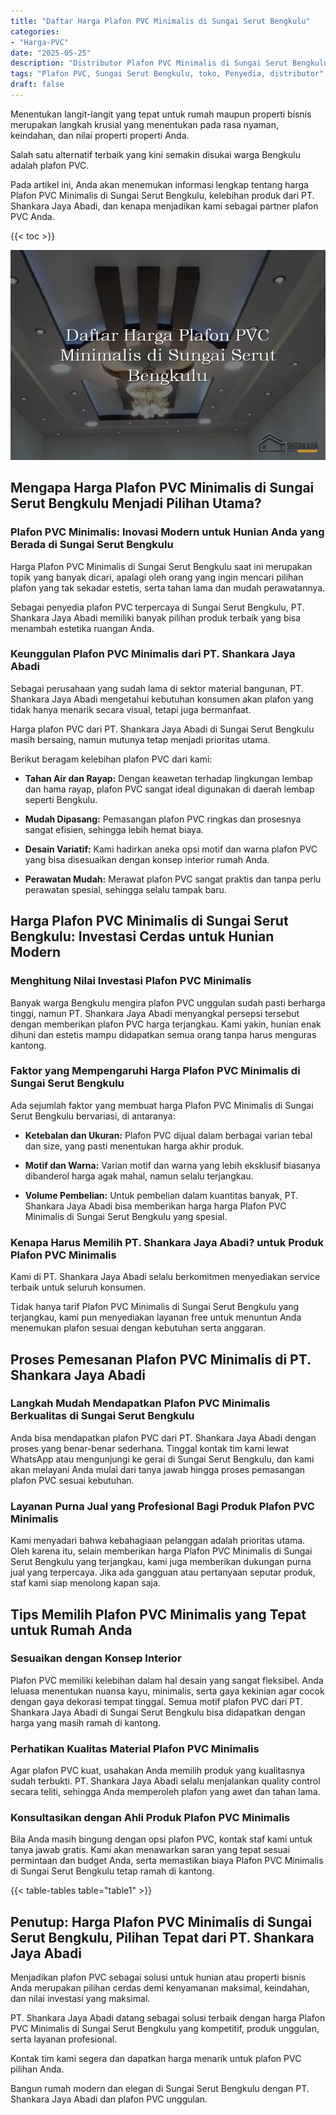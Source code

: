 ```yaml
---
title: "Daftar Harga Plafon PVC Minimalis di Sungai Serut Bengkulu"
categories: 
- "Harga-PVC"
date: "2025-05-25"
description: "Distributor Plafon PVC Minimalis di Sungai Serut Bengkulu bagi rumah, office, dan gerai. Produk terbaik, beragam motif, warna elegan, beserta layanan penempatan dikerjakan oleh tenaga ahli ahli serta jaminan resmi!|Servis penjualan Plafon PVC Minimalis di Sungai Serut Bengkulu bagi keperluan tempat tinggal, kantor, atau toko, dengan produk terbaik dan penempatan oleh tenaga ahli profesional serta jaminan resmi.|Solusi Plafon PVC Minimalis di Sungai Serut Bengkulu yang terpercaya untuk hunian, perkantoran, serta ritel, dengan panel unggulan dan penempatan ditangani oleh teknisi profesional dan kepastian resmi.|Penyediaan Plafon PVC Minimalis di Sungai Serut Bengkulu bagi tempat tinggal, kantor, serta ritel, beserta panel terbaik dan penempatan oleh tim profesional, lengkap beserta garansi resmi.}"
tags: "Plafon PVC, Sungai Serut Bengkulu, toko, Penyedia, distributor"
draft: false
---
```


Menentukan langit-langit yang tepat untuk rumah maupun properti bisnis merupakan langkah krusial yang menentukan pada rasa nyaman, keindahan, dan nilai properti properti Anda.

Salah satu alternatif terbaik yang kini semakin disukai warga Bengkulu adalah plafon PVC.

Pada artikel ini, Anda akan menemukan informasi lengkap tentang harga Plafon PVC Minimalis di Sungai Serut Bengkulu, kelebihan produk dari PT. Shankara Jaya Abadi, dan kenapa menjadikan kami sebagai partner plafon PVC Anda.

{{< toc >}}

![Daftar Harga Plafon PVC Minimalis di Sungai Serut Bengkulu](/images/Harga-PVC/Daftar-Harga-Plafon-PVC-Minimalis-di-Sungai-Serut-Bengkulu.png)


## Mengapa Harga Plafon PVC Minimalis di Sungai Serut Bengkulu Menjadi Pilihan Utama?

### Plafon PVC Minimalis: Inovasi Modern untuk Hunian Anda yang Berada di Sungai Serut Bengkulu

Harga Plafon PVC Minimalis di Sungai Serut Bengkulu saat ini merupakan topik yang banyak dicari, apalagi oleh orang yang ingin mencari pilihan plafon yang tak sekadar estetis, serta tahan lama dan mudah perawatannya.

Sebagai penyedia plafon PVC terpercaya di Sungai Serut Bengkulu, PT. Shankara Jaya Abadi memiliki banyak pilihan produk terbaik yang bisa menambah estetika ruangan Anda.

### Keunggulan Plafon PVC Minimalis dari PT. Shankara Jaya Abadi

Sebagai perusahaan yang sudah lama di sektor material bangunan, PT. Shankara Jaya Abadi mengetahui kebutuhan konsumen akan plafon yang tidak hanya menarik secara visual, tetapi juga bermanfaat.

Harga plafon PVC dari PT. Shankara Jaya Abadi di Sungai Serut Bengkulu masih bersaing, namun mutunya tetap menjadi prioritas utama.

Berikut beragam kelebihan plafon PVC dari kami:

- **Tahan Air dan Rayap:** Dengan keawetan terhadap lingkungan lembap dan hama rayap, plafon PVC sangat ideal digunakan di daerah lembap seperti Bengkulu.

- **Mudah Dipasang:** Pemasangan plafon PVC ringkas dan prosesnya sangat efisien, sehingga lebih hemat biaya.

- **Desain Variatif:** Kami hadirkan aneka opsi motif dan warna plafon PVC yang bisa disesuaikan dengan konsep interior rumah Anda.

- **Perawatan Mudah:** Merawat plafon PVC sangat praktis dan tanpa perlu perawatan spesial, sehingga selalu tampak baru.

## Harga Plafon PVC Minimalis di Sungai Serut Bengkulu: Investasi Cerdas untuk Hunian Modern

### Menghitung Nilai Investasi Plafon PVC Minimalis

Banyak warga Bengkulu mengira plafon PVC unggulan sudah pasti berharga tinggi, namun PT. Shankara Jaya Abadi menyangkal persepsi tersebut dengan memberikan plafon PVC harga terjangkau. Kami yakin, hunian enak dihuni dan estetis mampu didapatkan semua orang tanpa harus menguras kantong.

### Faktor yang Mempengaruhi Harga Plafon PVC Minimalis di Sungai Serut Bengkulu

Ada sejumlah faktor yang membuat harga Plafon PVC Minimalis di Sungai Serut Bengkulu bervariasi, di antaranya:

- **Ketebalan dan Ukuran:** Plafon PVC dijual dalam berbagai varian tebal dan size, yang pasti menentukan harga akhir produk.

- **Motif dan Warna:** Varian motif dan warna yang lebih eksklusif biasanya dibanderol harga agak mahal, namun selalu terjangkau.

- **Volume Pembelian:** Untuk pembelian dalam kuantitas banyak, PT. Shankara Jaya Abadi bisa memberikan harga harga Plafon PVC Minimalis di Sungai Serut Bengkulu yang spesial.

### Kenapa Harus Memilih PT. Shankara Jaya Abadi? untuk Produk Plafon PVC Minimalis

Kami di PT. Shankara Jaya Abadi selalu berkomitmen menyediakan service terbaik untuk seluruh konsumen.

Tidak hanya tarif Plafon PVC Minimalis di Sungai Serut Bengkulu yang terjangkau, kami pun menyediakan layanan free untuk menuntun Anda menemukan plafon sesuai dengan kebutuhan serta anggaran.

## Proses Pemesanan Plafon PVC Minimalis di PT. Shankara Jaya Abadi

### Langkah Mudah Mendapatkan Plafon PVC Minimalis Berkualitas di Sungai Serut Bengkulu

Anda bisa mendapatkan plafon PVC dari PT. Shankara Jaya Abadi dengan proses yang benar-benar sederhana. Tinggal kontak tim kami lewat WhatsApp atau mengunjungi ke gerai di Sungai Serut Bengkulu, dan kami akan melayani Anda mulai dari tanya jawab hingga proses pemasangan plafon PVC sesuai kebutuhan.

### Layanan Purna Jual yang Profesional Bagi Produk Plafon PVC Minimalis

Kami menyadari bahwa kebahagiaan pelanggan adalah prioritas utama. Oleh karena itu, selain memberikan harga Plafon PVC Minimalis di Sungai Serut Bengkulu yang terjangkau, kami juga memberikan dukungan purna jual yang terpercaya. Jika ada gangguan atau pertanyaan seputar produk, staf kami siap menolong kapan saja.

## Tips Memilih Plafon PVC Minimalis yang Tepat untuk Rumah Anda

### Sesuaikan dengan Konsep Interior

Plafon PVC memiliki kelebihan dalam hal desain yang sangat fleksibel. Anda leluasa menentukan nuansa kayu, minimalis, serta gaya kekinian agar cocok dengan gaya dekorasi tempat tinggal. Semua motif plafon PVC dari PT. Shankara Jaya Abadi di Sungai Serut Bengkulu bisa didapatkan dengan harga yang masih ramah di kantong.

### Perhatikan Kualitas Material Plafon PVC Minimalis

Agar plafon PVC kuat, usahakan Anda memilih produk yang kualitasnya sudah terbukti. PT. Shankara Jaya Abadi selalu menjalankan quality control secara teliti, sehingga Anda memperoleh plafon yang awet dan tahan lama.

### Konsultasikan dengan Ahli Produk Plafon PVC Minimalis

Bila Anda masih bingung dengan opsi plafon PVC, kontak staf kami untuk tanya jawab gratis. Kami akan menawarkan saran yang tepat sesuai permintaan dan budget Anda, serta memastikan biaya Plafon PVC Minimalis di Sungai Serut Bengkulu tetap ramah di kantong.

{{< table-tables table="table1" >}}

## Penutup: Harga Plafon PVC Minimalis di Sungai Serut Bengkulu, Pilihan Tepat dari PT. Shankara Jaya Abadi

Menjadikan plafon PVC sebagai solusi untuk hunian atau properti bisnis Anda merupakan pilihan cerdas demi kenyamanan maksimal, keindahan, dan nilai investasi yang maksimal.

PT. Shankara Jaya Abadi datang sebagai solusi terbaik dengan harga Plafon PVC Minimalis di Sungai Serut Bengkulu yang kompetitif, produk unggulan, serta layanan profesional.

Kontak tim kami segera dan dapatkan harga menarik untuk plafon PVC pilihan Anda.

Bangun rumah modern dan elegan di Sungai Serut Bengkulu dengan PT. Shankara Jaya Abadi dan plafon PVC unggulan.